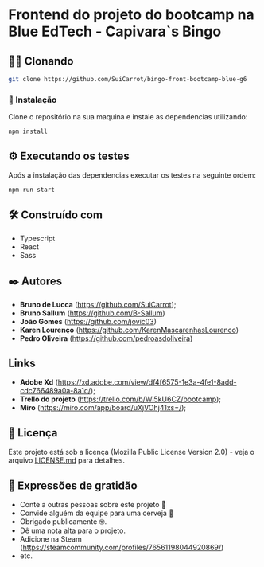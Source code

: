# Frontend do projeto do bootcamp na Blue EdTech - Capivara`s Bingo


## 👯‍♀️ Clonando

```bash
git clone https://github.com/SuiCarrot/bingo-front-bootcamp-blue-g6
```

### 🔧 Instalação

Clone o repositório na sua maquina e instale as dependencias utilizando:

```
npm install
```

## ⚙️ Executando os testes

Após a instalação das dependencias executar os testes na seguinte ordem:

```
npm run start
```

## 🛠️ Construído com

* Typescript
* React
* Sass

## ✒️ Autores

* **Bruno de Lucca** (https://github.com/SuiCarrot);
* **Bruno Sallum** (https://github.com/B-Sallum)
* **João Gomes** (https://github.com/jovic03)
* **Karen Lourenço** (https://github.com/KarenMascarenhasLourenco)
* **Pedro Oliveira** (https://github.com/pedroasdoliveira)

## Links

* **Adobe Xd** (https://xd.adobe.com/view/df4f6575-1e3a-4fe1-8add-cdc766489a0a-8a1c/);
* **Trello do projeto** (https://trello.com/b/Wl5kU6CZ/bootcamp);
* **Miro** (https://miro.com/app/board/uXjVOhj41xs=/);

## 📄 Licença

Este projeto está sob a licença (Mozilla Public License Version 2.0) - veja o arquivo [LICENSE.md](https://github.com/SuiCarrot/bingo-front-bootcamp-blue-g6/blob/main/LICENSE) para detalhes.

## 🎁 Expressões de gratidão

* Conte a outras pessoas sobre este projeto 📢
* Convide alguém da equipe para uma cerveja 🍺
* Obrigado publicamente 🤓.
* Dê uma nota alta para o projeto.
* Adicione na Steam (https://steamcommunity.com/profiles/76561198044920869/)
* etc.


